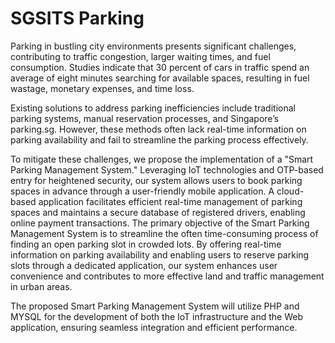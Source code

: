 # SGSITS Parking
Parking in bustling city environments presents significant challenges, contributing to
traffic congestion, larger waiting times, and fuel consumption. Studies indicate that 30
percent of cars in traffic spend an average of eight minutes searching for available spaces,
resulting in fuel wastage, monetary expenses, and time loss.

Existing solutions to address parking inefficiencies include traditional parking systems,
manual reservation processes, and Singapore’s parking.sg. However, these methods
often lack real-time information on parking availability and fail to streamline the parking
process effectively.

To mitigate these challenges, we propose the implementation of a "Smart Parking
Management System." Leveraging IoT technologies and OTP-based entry for heightened
security, our system allows users to book parking spaces in advance through a user-friendly
mobile application. A cloud-based application facilitates efficient real-time management
of parking spaces and maintains a secure database of registered drivers, enabling online
payment transactions. The primary objective of the Smart Parking Management System is
to streamline the often time-consuming process of finding an open parking slot in crowded
lots. By offering real-time information on parking availability and enabling users to reserve
parking slots through a dedicated application, our system enhances user convenience and
contributes to more effective land and traffic management in urban areas.

The proposed Smart Parking Management System will utilize PHP and MYSQL for
the development of both the IoT infrastructure and the Web application, ensuring seamless
integration and efficient performance.
